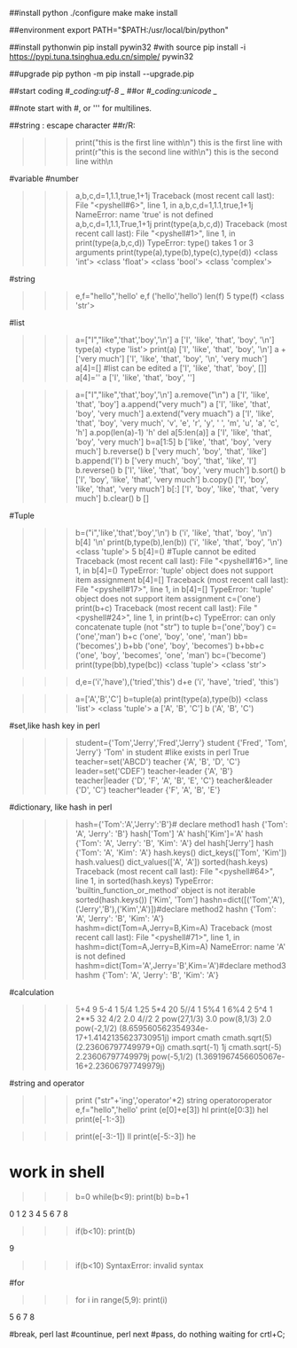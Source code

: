 ##install python 
./configure
make
make install

##environment
export PATH="$PATH:/usr/local/bin/python"

##install pythonwin 
pip install pywin32
#with source
pip install -i https://pypi.tuna.tsinghua.edu.cn/simple/ pywin32

##upgrade pip
python -m pip install --upgrade.pip

##start coding 
#_*_coding:utf-8 _*_
##or
#_*_coding:unicode _*_

##note
start with #, or ''' for multilines.

##string 
\: escape character 
##r/R:
>>>print("this is the first line with\n")
this is the first line with
>>>print(r"this is the second line with\n")
this is the second line with\n

#variable
#number
>>>a,b,c,d=1,1.1,true,1+1j
Traceback (most recent call last):
  File "<pyshell#6>", line 1, in <module>
    a,b,c,d=1,1.1,true,1+1j
NameError: name 'true' is not defined
>>>a,b,c,d=1,1.1,True,1+1j
>>>print(type(a,b,c,d))
Traceback (most recent call last):
  File "<pyshell#1>", line 1, in <module>
    print(type(a,b,c,d))
TypeError: type() takes 1 or 3 arguments
>>>print(type(a),type(b),type(c),type(d))
<class 'int'> <class 'float'> <class 'bool'> <class 'complex'>

#string
>>>e,f="hello",'hello'
>>>e,f
('hello','hello')
>>>len(f)
5
>>> type(f)
<class 'str'>

#list
>>> a=["I","like",'that','boy','\n']
>>> a
['I', 'like', 'that', 'boy', '\n']
>>> type(a)
<type 'list'>
>>> print(a)
['I', 'like', 'that', 'boy', '\n']
>>> a +['very much']
['I', 'like', 'that', 'boy', '\n', 'very much']
>>> a[4]=[] #list can be edited
>>> a
['I', 'like', 'that', 'boy', []]
>>> a[4]=''
>>> a
['I', 'like', 'that', 'boy', '']

>>> a=["I","like",'that','boy','\n']
>>> a.remove("\n")
>>> a
['I', 'like', 'that', 'boy']
>>> a.append("very much")
>>> a
['I', 'like', 'that', 'boy', 'very much']
>>> a.extend("very muach")
>>> a
['I', 'like', 'that', 'boy', 'very much', 'v', 'e', 'r', 'y', ' ', 'm', 'u', 'a', 'c', 'h']
>>> a.pop(len(a)-1)
'h'
>>>del a[5:len(a)]
>>> a
['I', 'like', 'that', 'boy', 'very much']
>>> b=a[1:5]
>>> b
['like', 'that', 'boy', 'very much']
>>> b.reverse()
>>> b
['very much', 'boy', 'that', 'like']
>>> b.append('I')
>>> b
['very much', 'boy', 'that', 'like', 'I']
>>> b.reverse()
>>> b
['I', 'like', 'that', 'boy', 'very much']
>>> b.sort()
>>> b
['I', 'boy', 'like', 'that', 'very much']
>>> b.copy()
['I', 'boy', 'like', 'that', 'very much']
>>> b[:]
['I', 'boy', 'like', 'that', 'very much']
>>> b.clear()
>>> b
[]


#Tuple
>>> b=("i",'like','that','boy','\n')
>>> b
('i', 'like', 'that', 'boy', '\n')
>>> b[4]
'\n'
>>> print(b,type(b),len(b))
('i', 'like', 'that', 'boy', '\n') <class 'tuple'> 5
>>> b[4]=() #Tuple cannot be edited
Traceback (most recent call last):
  File "<pyshell#16>", line 1, in <module>
    b[4]=()
TypeError: 'tuple' object does not support item assignment
>>> b[4]=[]
Traceback (most recent call last):
  File "<pyshell#17>", line 1, in <module>
    b[4]=[]
TypeError: 'tuple' object does not support item assignment
>>> c=('one')
>>> print(b+c)
Traceback (most recent call last):
  File "<pyshell#24>", line 1, in <module>
    print(b+c)
TypeError: can only concatenate tuple (not "str") to tuple
>>> b=('one','boy')
>>> c=('one','man')
>>> b+c
('one', 'boy', 'one', 'man')
>>> bb=('becomes',)
>>> b+bb
('one', 'boy', 'becomes')
>>> b+bb+c
('one', 'boy', 'becomes', 'one', 'man')
>>> bc=('become')
>>> print(type(bb),type(bc))
<class 'tuple'> <class 'str'>

>>> d,e=('i','have'),('tried','this')
>>> d+e
('i', 'have', 'tried', 'this')

>>> a=['A','B','C']
>>> b=tuple(a)
>>> print(type(a),type(b))
<class 'list'> <class 'tuple'>
>>> a
['A', 'B', 'C']
>>> b
('A', 'B', 'C') 



#set,like hash key in perl
>>> student={'Tom','Jerry','Fred','Jerry'}
>>> student
{'Fred', 'Tom', 'Jerry'}
>>> 'Tom' in student #like exists in perl
True
>>> teacher=set('ABCD')
>>> teacher
{'A', 'B', 'D', 'C'}
>>> leader=set('CDEF')
>>> teacher-leader
{'A', 'B'}
>>> teacher|leader
{'D', 'F', 'A', 'B', 'E', 'C'}
>>> teacher&leader
{'D', 'C'}
>>> teacher^leader
{'F', 'A', 'B', 'E'}

#dictionary, like hash in perl
>>> hash={'Tom':'A','Jerry':'B'}# declare method1 
>>> hash
{'Tom': 'A', 'Jerry': 'B'}
>>> hash['Tom']
'A'
>>> hash['Kim']='A'
>>> hash
{'Tom': 'A', 'Jerry': 'B', 'Kim': 'A'}
>>> del hash['Jerry']
>>> hash
{'Tom': 'A', 'Kim': 'A'}
>>> hash.keys()
dict_keys(['Tom', 'Kim'])
>>> hash.values()
dict_values(['A', 'A'])
>>> sorted(hash.keys)
Traceback (most recent call last):
  File "<pyshell#64>", line 1, in <module>
    sorted(hash.keys)
TypeError: 'builtin_function_or_method' object is not iterable
>>> sorted(hash.keys())
['Kim', 'Tom']
>>> hashn=dict([('Tom','A'),('Jerry','B'),('Kim','A')])#declare method2
>>> hashn
{'Tom': 'A', 'Jerry': 'B', 'Kim': 'A'}
>>> hashm=dict(Tom=A,Jerry=B,Kim=A)
Traceback (most recent call last):
  File "<pyshell#71>", line 1, in <module>
    hashm=dict(Tom=A,Jerry=B,Kim=A)
NameError: name 'A' is not defined
>>> hashm=dict(Tom='A',Jerry='B',Kim='A')#declare method3
>>> hashm
{'Tom': 'A', 'Jerry': 'B', 'Kim': 'A'}

#calculation
>>> 5+4
9
>>> 5-4
1
>>> 5/4
1.25
>>> 5*4
20
>>> 5//4
1
>>> 5%4
1
>>> 6%4
2
>>> 5^4
1
>>> 2**5
32
>>> 4/2
2.0
>>> 4//2
2
>>> pow(27,1/3)
3.0
>>> pow(8,1/3)
2.0
>>> pow(-2,1/2)
(8.659560562354934e-17+1.4142135623730951j)
>>> import cmath
>>> cmath.sqrt(5)
(2.23606797749979+0j)
>>> cmath.sqrt(-1)
1j
>>> cmath.sqrt(-5)
2.23606797749979j
>>> pow(-5,1/2)
(1.3691967456605067e-16+2.23606797749979j) 

#string and operator
>>>print ("str"+'ing','operator'*2)
string operatoroperator
>>>e,f="hello",'hello'
>>> print (e[0]+e[3])
hl
>>> print(e[0:3])
hel
>>> print(e[-1:-3])

>>> print(e[-3:-1])
ll 
>>> print(e[-5:-3])
he

# work in shell
>>> b=0
>>> while(b<9):
	print(b)
	b=b+1

	
0
1
2
3
4
5
6
7
8

>>> if(b<10):
	print(b)

	
9
>>> if(b<10)
SyntaxError: invalid syntax


#for
>>> for i in range(5,9):
	print(i)

	
5
6
7
8

#break, perl last
#countinue, perl next
#pass, do nothing waiting for crtl+C;